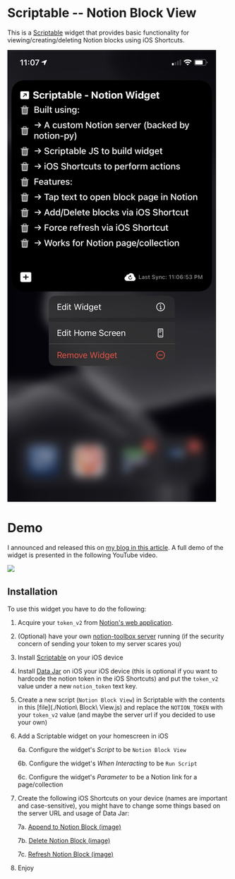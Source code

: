 # Scriptable -- Notion Block View

This is a [Scriptable](https://scriptable.app/) widget that provides basic functionality for viewing/creating/deleting Notion blocks using iOS Shortcuts.

![](./images/widget.jpeg)

# Demo

I announced and released this on [my blog in this article](https://kevinjalbert.com/custom-notion-ios-widget/). A full demo of the widget is presented in the following YouTube video.

<div align="left">
      <a href="https://www.youtube.com/watch?v=atq6u7Le1JE">
         <img src="https://img.youtube.com/vi/atq6u7Le1JE/0.jpg" style="width:70%;">
      </a>
</div>

## Installation

To use this widget you have to do the following:

1. Acquire your `token_v2` from [Notion's web application](https://www.notion.so/).

2. (Optional) have your own [notion-toolbox server](../server) running (if the security concern of sending your token to my server scares you)

3. Install [Scriptable](https://scriptable.app/) on your iOS device

4. Install [Data Jar](https://datajar.app/) on iOS your iOS device (this is optional if you want to hardcode the notion token in the iOS Shortcuts) and put the `token_v2` value under a new `notion_token` text key.

5. Create a new script (`Notion Block View`) in Scriptable with the contents in this [file](./Notion\ Block\ View.js) and replace the `NOTION_TOKEN` with your `token_v2` value (and maybe the server url if you decided to use your own)

6. Add a Scriptable widget on your homescreen in iOS

    6a. Configure the widget's _Script_ to be `Notion Block View`

    6b. Configure the widget's _When Interacting_ to be `Run Script`

    6c. Configure the widget's _Parameter_ to be a Notion link for a page/collection

7. Create the following iOS Shortcuts on your device (names are important and case-sensitive), you might have to change some things based on the server URL and usage of Data Jar:

    7a. [Append to Notion Block (image)](./images/shortcut-append.jpeg)

    7b. [Delete Notion Block (image)](./images/shortcut-delete.jpeg)

    7c. [Refresh Notion Block (image)](./images/shortcut-refresh.jpeg)

8. Enjoy

